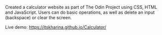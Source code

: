 Created a calculator website as part of The Odin Project using CSS, HTML and JavaScript.
Users can do basic operations, as well as delete an input (backspace) or clear the screen.

Live demo: https://itskharina.github.io/Calculator/
